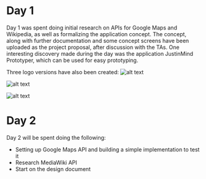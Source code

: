 # Day 1

Day 1 was spent doing initial research on APIs for Google Maps and Wikipedia, as well as formalizing the application concept. The concept, along
with further documentation and some concept screens have been uploaded as the project proposal, after discussion with the TAs.
One interesting discovery made during the day was the application JustinMind Prototyper, which can be used for easy prototyping.

Three logo versions have also been created:
![alt text](https://github.com/paulberinde/project/blob/master/doc/logotest.png)


![alt text](https://github.com/paulberinde/project/blob/master/doc/logotest2.png)


![alt text](https://github.com/paulberinde/project/blob/master/doc/logotest3.png)

# Day 2
Day 2 will be spent doing the following:
+ Setting up Google Maps API and building a simple implementation to test it
+ Research MediaWiki API
+ Start on the design document





